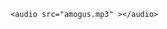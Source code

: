 

<html>

<body>
    <body background= "maxresdefault.jpg">
</body>

    <audio src="amogus.mp3" ></audio>

</html>

